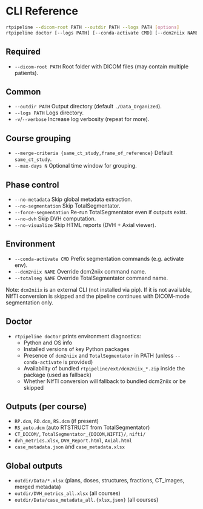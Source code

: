 # CLI Reference

```bash
rtpipeline --dicom-root PATH --outdir PATH --logs PATH [options]
rtpipeline doctor [--logs PATH] [--conda-activate CMD] [--dcm2niix NAME] [--totalseg NAME]
```

## Required
- `--dicom-root PATH`  Root folder with DICOM files (may contain multiple patients).

## Common
- `--outdir PATH`  Output directory (default `./Data_Organized`).
- `--logs PATH`    Logs directory.
- `-v`/`--verbose` Increase log verbosity (repeat for more).

## Course grouping
- `--merge-criteria {same_ct_study,frame_of_reference}`  Default `same_ct_study`.
- `--max-days N`  Optional time window for grouping.

## Phase control
- `--no-metadata`     Skip global metadata extraction.
- `--no-segmentation` Skip TotalSegmentator.
- `--force-segmentation` Re-run TotalSegmentator even if outputs exist.
- `--no-dvh`          Skip DVH computation.
- `--no-visualize`    Skip HTML reports (DVH + Axial viewer).

## Environment
- `--conda-activate CMD`  Prefix segmentation commands (e.g. activate env).
- `--dcm2niix NAME`  Override dcm2niix command name.
- `--totalseg NAME`  Override TotalSegmentator command name.

Note: `dcm2niix` is an external CLI (not installed via pip). If it is not available, NIfTI conversion is skipped and the pipeline continues with DICOM-mode segmentation only.

## Doctor
- `rtpipeline doctor` prints environment diagnostics:
  - Python and OS info
  - Installed versions of key Python packages
  - Presence of `dcm2niix` and `TotalSegmentator` in PATH (unless `--conda-activate` is provided)
  - Availability of bundled `rtpipeline/ext/dcm2niix_*.zip` inside the package (used as fallback)
  - Whether NIfTI conversion will fallback to bundled dcm2niix or be skipped

## Outputs (per course)
- `RP.dcm`, `RD.dcm`, `RS.dcm` (if present)
- `RS_auto.dcm` (auto RTSTRUCT from TotalSegmentator)
- `CT_DICOM/`, `TotalSegmentator_{DICOM,NIFTI}/`, `nifti/`
- `dvh_metrics.xlsx`, `DVH_Report.html`, `Axial.html`
- `case_metadata.json` and `case_metadata.xlsx`

## Global outputs
- `outdir/Data/*.xlsx` (plans, doses, structures, fractions, CT_images, merged metadata)
- `outdir/DVH_metrics_all.xlsx` (all courses)
- `outdir/Data/case_metadata_all.{xlsx,json}` (all courses)
